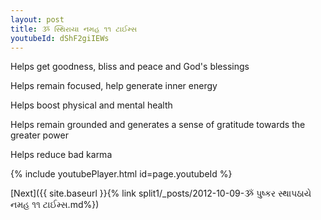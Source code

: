 ```yaml
---
layout: post
title: ૐ સ્થિરાયા નમહ ૧૧ ટાઈમ્સ
youtubeId: dShF2giIEWs
---
```

 
 
Helps get goodness, bliss and peace and God's blessings
 
Helps remain focused, help generate inner energy 
 
Helps boost physical and mental health 
 
Helps remain grounded and generates a sense of gratitude towards the greater power 
 
Helps reduce bad karma
 
 
 
 


{% include youtubePlayer.html id=page.youtubeId %}
 
[Next]({{ site.baseurl }}{% link  split1/_posts/2012-10-09-ૐ પુષ્કર સ્થાપઠાયે નમહ ૧૧ ટાઈમ્સ.md%})
 
